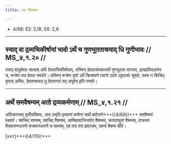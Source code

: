 ```yaml
---
title: १७ टिप्पण्यः

---
```

- 4/68: E2: 5,18; E6: 2,9

____________________________________________


## स्याद् वा द्रव्यचिकीर्षायां भावो ऽर्थे च गुणभूतताश्रयाद् धि गुणीभावः // MS_४,१.२० //

स्याद् वापूर्वमतः सत्याम् अपि देवताचिकीर्षायाम्, तस्मिन् देवतासंस्कारार्थे गुणभूतता यागस्य, द्रव्यप्रतिपादनेन च, मन्त्रेण तत्र देवता स्मर्यते। तस्मिन् मन्त्रेण दृष्टे ऽर्थे क्रियमाणे त्यागो ऽपरो ऽदृष्टार्थः श्रूयते, तस्य न किंचिद् दृष्टम् अस्ति, देवताश्रयात् तु देवतागतं तद् अपूर्वम् इति गम्यते।


____________________________________________


## अर्थे समवैषम्यम् अतो द्रव्यकर्मणाम् // MS_४,१.२१ //

अतिक्रान्तस् तृतीयविषयः, अतः प्रभृति द्रव्याणां कर्मणां चार्थे प्रयोजने+++({4/69})+++ समवैषम्यं वक्ष्यते। क्वचित् साम्यम्, क्वचिद् वैषम्यम्, आमिक्षावाजिनयोर् वैषम्यम्, क्रयपांसूनां वैषम्यम्, दण्डस्य मैत्रावरुणधारणे यजमानधारणे च साम्यम्, एवं तत्र तत्र द्रष्टव्यम्, साम्यं वैषम्यं चेति।

[४४९]+++({4/70})+++
